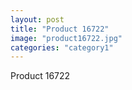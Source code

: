 ```yaml
---
layout: post
title: "Product 16722"
image: "product16722.jpg"
categories: "category1"
---
```

Product 16722
